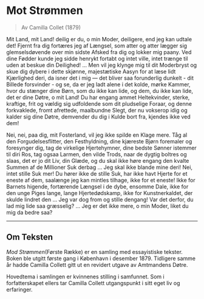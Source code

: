 # Mot Strømmen
> Av Camilla Collet (1879)

Mit Land, mit Land! deilig er du, o min Moder, deiligere, end jeg kan udtale det! Fjernt fra dig fortæres jeg af Længsel, som atter og atter lægger sig glemselsdøvende over min sidste Afsked fra dig og lokker mig paany. Ved dine Fødder kunde jeg sidde henrykt fortabt og intet ville, intet trænge til uden at beskue din Deilighed! ... Men vil jeg klynge mig til dit Moderbryst og skue dig dybere i dette skjønne, majestætiske Aasyn for at læse lidt Kjærlighed deri, da isner det i mig — det bliver saa forunderlig dunkelt -  dit Billede forsvinder -  og se, da er jeg ladt alene i det kolde, mørke Kammer, hvor du stænger dine Børn, som du ikke kan lide, og dem, du ikke kan lide, det er dine Døtre, o mit Land! Du har engang ammet Heltekvinder, sterke, kraftige, frit og vældig sig udfoldende som dit pludselige Foraar, og denne forkvaklede, fromt afrettede, maalbundne Slegt, der nu vokserop idig og kalder sig dine Døtre, demvender du dig i Kulde bort fra, kjendes ikke ved dem!

Nei, nei, paa dig, mit Fosterland, vil jeg ikke spilde en Klage mere. Tåg al den Forgudelsesflitter, den Festhyldning, dine kjæreste Bjørn foremaler og foresynger dig, tag de virkelige Hjertehymner, dine bedste Sønner istemmer til diri Ros, tag ogsaa Larmen, den vilde Trods, naar de dygtig boltres og slaas, det er jo dit Liv, din Glæde, og du skal ikke høre engang den kvalte Summen af de Millioner Suk derbag ... Jeg skal ikke blande mine deri! Nei, intet stille Suk mer! Du hører ikke de stille Suk, har ikke havt Hjerte for et eneste af dem, saalænge jeg kan mintles tilhage, ikke for et eneste! Ikke for Barnets higende, fortærende Længsel i de dybe, ensomme Dale, ikke for den unge Piges lange, lange Hjertedødskamp, ikke for Kunstnerkaldet, der skulde lindret den ... Jeg var dog from og stille dengang! Var det derfor, du lad mig lide saa græsselig? ... Jeg er det ikke mere, o min Moder, liket du mig da bedre saa? 

---

## Om Teksten
*Mod Strømmen*(Første Række) er en samling med essayistiske tekster. Boken ble utgitt første gang i København i desember 1879. Tidligere samme år hadde Camilla Collett gitt ut en revidert utgave av Amtmandens Døtre.  

Hovedtema i samlingen er kvinnenes stilling i samfunnet. Som i forfatterskapet ellers tar Camilla Collett utgangspunkt i sitt eget liv og erfaringer. 

